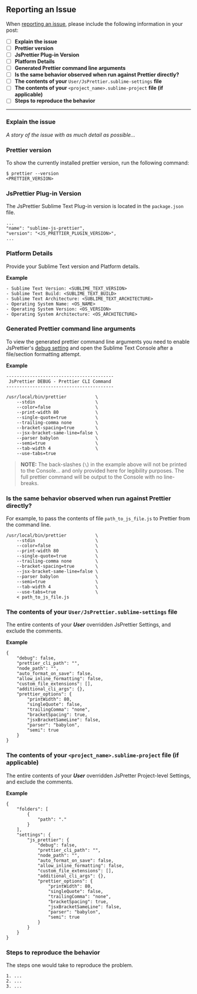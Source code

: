 ## Reporting an Issue

When [reporting an issue](https://github.com/jonlabelle/SublimeJsPrettier/issues), please include the following information in your post:

- [ ] **Explain the issue**
- [ ] **Prettier version**
- [ ] **JsPrettier Plug-in Version**
- [ ] **Platform Details**
- [ ] **Generated Prettier command line arguments**
- [ ] **Is the same behavior observed when run against Prettier directly?**
- [ ] **The contents of your** `User/JsPrettier.sublime-settings` **file**
- [ ] **The contents of your** `<project_name>.sublime-project` **file (if applicable)**
- [ ] **Steps to reproduce the behavior**

---

### Explain the issue

*A story of the issue with as much detail as possible...*

### Prettier version

To show the currently installed prettier version, run the following command:

    $ prettier --version
    <PRETTIER_VERSION>

### JsPrettier Plug-in Version

The JsPrettier Sublime Text Plug-in version is located in the `package.json` file.

    ...
    "name": "sublime-js-prettier",
    "version": "<JS_PRETTIER_PLUGIN_VERSION>",
    ...

### Platform Details

Provide your Sublime Text version and Platform details.

**Example**

    - Sublime Text Version: <SUBLIME_TEXT_VERSION>
    - Sublime Text Build: <SUBLIME_TEXT_BUILD>
    - Sublime Text Architecture: <SUBLIME_TEXT_ARCHITECTURE>
    - Operating System Name: <OS_NAME>
    - Operating System Version: <OS_VERSION>
    - Operating System Architecture: <OS_ARCHITECTURE>

### Generated Prettier command line arguments

To view the generated prettier command line arguments you need to enable JsPrettier's [debug setting] and open the Sublime Text Console after a file/section formatting attempt.

**Example**

    -----------------------------------------
     JsPrettier DEBUG - Prettier CLI Command 
    -----------------------------------------

    /usr/local/bin/prettier           \
        --stdin                       \
        --color=false                 \
        --print-width 80              \
        --single-quote=true           \
        --trailing-comma none         \
        --bracket-spacing=true        \
        --jsx-bracket-same-line=false \
        --parser babylon              \
        --semi=true                   \
        --tab-width 4                 \
        --use-tabs=true
        
> **NOTE:** The back-slashes (`\`) in the example above will not be printed to the Console... and only provided here for legibility purposes. The full prettier command will be output to the Console with no line-breaks.

### Is the same behavior observed when run against Prettier directly?

For example, to pass the contents of file `path_to_js_file.js` to Prettier from the command line.

    /usr/local/bin/prettier           \
        --stdin                       \
        --color=false                 \
        --print-width 80              \
        --single-quote=true           \
        --trailing-comma none         \
        --bracket-spacing=true        \
        --jsx-bracket-same-line=false \
        --parser babylon              \
        --semi=true                   \
        --tab-width 4                 \
        --use-tabs=true               \
        < path_to_js_file.js

### The contents of your `User/JsPrettier.sublime-settings` file

The entire contents of your ***User*** overridden JsPrettier Settings, and exclude the comments.

**Example**

    {
        "debug": false,
        "prettier_cli_path": "",
        "node_path": "",
        "auto_format_on_save": false,
        "allow_inline_formatting": false,
        "custom_file_extensions": [],
        "additional_cli_args": {},
        "prettier_options": {
            "printWidth": 80,
            "singleQuote": false,
            "trailingComma": "none",
            "bracketSpacing": true,
            "jsxBracketSameLine": false,
            "parser": "babylon",
            "semi": true
        }
    }
    
### The contents of your `<project_name>.sublime-project` file (if applicable)

The entire contents of your ***User*** overridden JsPretter Project-level Settings, and exclude the comments.

**Example**

    {
        "folders": [
            {
                "path": "."
            }
        ],
        "settings": {
            "js_prettier": {
                "debug": false,
                "prettier_cli_path": "",
                "node_path": "",
                "auto_format_on_save": false,
                "allow_inline_formatting": false,
                "custom_file_extensions": [],
                "additional_cli_args": {},
                "prettier_options": {
                    "printWidth": 80,
                    "singleQuote": false,
                    "trailingComma": "none",
                    "bracketSpacing": true,
                    "jsxBracketSameLine": false,
                    "parser": "babylon",
                    "semi": true
                }
            }
        }
    }

### Steps to reproduce the behavior

The steps one would take to reproduce the problem.

    1. ...
    2. ...
    3. ...

[debug setting]: https://github.com/jonlabelle/SublimeJsPrettier/blob/master/JsPrettier.sublime-settings#L9
